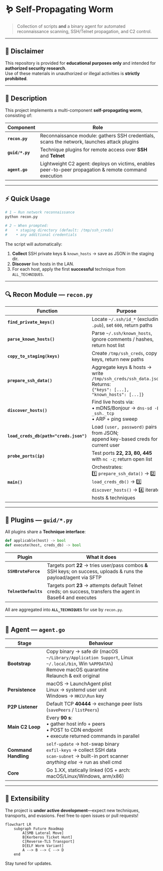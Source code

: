 # 🪱 Self-Propagating Worm

> Collection of scripts **and** a binary agent for automated reconnaissance scanning, SSH/Telnet propagation, and C2 control.

---

## 🚫 Disclaimer  
This repository is provided for **educational purposes only** and intended for **authorized security research**.  
Use of these materials in unauthorized or illegal activities is **strictly prohibited**.

---

## 📜 Description  

This project implements a multi-component **self-propagating worm**, consisting of:

| Component | Role |
|-----------|------|
| **`recon.py`** | Reconnaissance module: gathers SSH credentials, scans the network, launches attack plugins |
| **`guid/*.py`** | Technique plugins for remote access over **SSH** and **Telnet** |
| **`agent.go`** | Lightweight C2 agent: deploys on victims, enables peer-to-peer propagation & remote command execution |

---

## ⚡ Quick Usage

```bash
# 1 – Run network reconnaissance
python recon.py

# 2 – When prompted:
#    • staging directory (default: /tmp/ssh_creds)
#    • any additional credentials
````

The script will automatically:

1. **Collect** SSH private keys & `known_hosts` → save as JSON in the staging dir.
2. **Discover** live hosts in the LAN.
3. For each host, apply the first **successful** technique from `ALL_TECHNIQUES`.

---

## 🔍 Recon Module — `recon.py`

| Function                               | Purpose                                                                                                                     |
| -------------------------------------- | --------------------------------------------------------------------------------------------------------------------------- |
| **`find_private_keys()`**              | Locate `~/.ssh/id_*` (excluding `.pub`), set `600`, return paths                                                            |
| **`parse_known_hosts()`**              | Parse `~/.ssh/known_hosts`, ignore comments / hashes, return host list                                                      |
| **`copy_to_staging(keys)`**            | Create `/tmp/ssh_creds`, copy keys, return new paths                                                                        |
| **`prepare_ssh_data()`**               | Aggregate keys & hosts → write `/tmp/ssh_creds/ssh_data.json`<br>Returns:<br>`{"keys": [...], "known_hosts": [...]}`        |
| **`discover_hosts()`**                 | Find live hosts via:<br>• mDNS/Bonjour → `dns-sd -B _ssh._tcp`<br>• ARP + ping sweep                                        |
| **`load_creds_db(path="creds.json")`** | Load `(user, password)` pairs from JSON;<br>append key-based creds for current user                                         |
| **`probe_ports(ip)`**                  | Test ports **22, 23, 80, 445** with `nc -z`; return open list                                                               |
| **`main()`**                           | Orchestrates:<br>1️⃣ `prepare_ssh_data()` → 2️⃣ `load_creds_db()` → 3️⃣ `discover_hosts()` → 4️⃣ iterate hosts & techniques |

---

## 🧩 Plugins — `guid/*.py`

All plugins share a **Technique interface**:

```python
def applicable(host) -> bool
def execute(host, creds_db) -> bool
```

| Plugin               | What it does                                                                                                       |
| -------------------- | ------------------------------------------------------------------------------------------------------------------ |
| **`SSHBruteForce`**  | Targets port **22** → tries user/pass combos **&** SSH keys; on success, uploads & runs the payload/agent via SFTP |
| **`TelnetDefaults`** | Targets port **23** → attempts default Telnet creds; on success, transfers the agent in Base64 and executes        |

All are aggregated into **`ALL_TECHNIQUES`** for use by `recon.py`.

---

## 🤖 Agent — `agent.go`

| Stage                | Behaviour                                                                                                                                                    |
| -------------------- | ------------------------------------------------------------------------------------------------------------------------------------------------------------ |
| **Bootstrap**        | Copy binary → safe dir (macOS `~/Library/Application Support`, Linux `~/.local/bin`, Win `%APPDATA%`)<br>Remove macOS quarantine<br>Relaunch & exit original |
| **Persistence**      | macOS → LaunchAgent plist<br>Linux → systemd user unit<br>Windows → `HKCU\Run` key                                                                           |
| **P2P Listener**     | Default TCP **40444** → exchange peer lists (`savePeers` / `listPeers`)                                                                                      |
| **Main C2 Loop**     | Every **90 s**:<br>• gather host info + peers<br>• POST to CDN endpoint<br>• execute returned commands in parallel                                           |
| **Command Handling** | `self-update` → hot-swap binary<br>`exfil-keys` → collect SSH data<br>`scan-subnet` → built-in port scanner<br>*anything else* → run as shell cmd            |
| **Core**             | Go 1.XX, statically linked (OS + arch: macOS/Linux/Windows, arm/x86)                                                                                         |

---

## 🔧 Extensibility

The project is **under active development**—expect new techniques, transports, and evasions.
Feel free to open issues or pull requests!

```mermaid
flowchart LR
    subgraph Future Roadmap
        A[SMB Lateral Move]
        B[Kerberos Ticket Hunt]
        C[Reverse-TLS Transport]
        D[ELF Worm Variant]
        A --> B --> C --> D
    end
```

Stay tuned for updates.

